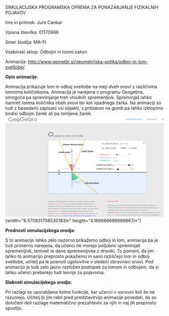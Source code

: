 SIMULACIJSKA PROGRAMSKA OPREMA ZA PONAZARJANJE FIZIKALNIH POJAVOV

Ime in priimek: Jure Cankar

Vpisna številka: 01170966

Smer študija: MA-FI

Vsebinski sklop: Odbojni in lomni zakon

Animacija:
<http://www.geogebr.si/geometrijska-optika/odboj-in-lom-svetlobe/>

**Opis animacije:**

Animacija prikazuje lom in odboj svetlobe na meji dveh snovi z
različnima lomnima količnikoma. Animacija je narejena v programu
Geogebra, omogoča pa spreminjanje treh vhodnih spremenljivk. Spreminjaš
lahko namreč lomna količnika obeh snovi ter kot vpadnega žarka. Na
animaciji so tudi z besedami zapisani vsi objekti, s pritiskom na gumb
pa lahko izklopimo bodisi odbojni žarek ali pa lomljene žarek.
![](OdbojLom/media/image1.png){width="6.570931758530183in"
height="4.166666666666667in"}

**Prednosti simulacijskega orodja:**

S to animacijo lahko zelo nazorno prikažemo odboj in lom, animacija pa
je tudi primerno narejena, da učenci ne morejo poljubno spreminjati
spremenljivk, temveč le dane spremenljivke z drsniki. To pomeni, da jim
lahko to animacijo preprosto pokažemo in sami raziščejo lom in odboj
svetlobe, učitelj pa le poenoti ugotovitve v sledeči obravnavi snovi.
Pod animacijo je tudi zelo jasno razložen postopek za lomom in odbojem,
da si lahko učenci preberejo tudi teorijo za pojavoma.

**Slabosti simulacijskega orodja:**

Pri razlagi so uporabljene kotne funkcije, kar učenci v osnovni šoli še
ne razumejo. Učitelj bi jim rabil pred predstavitvijo animacije
povedati, da so določeni deli razlage matematično prezahtevni za njih in
naj jih preprosto spustijo.
